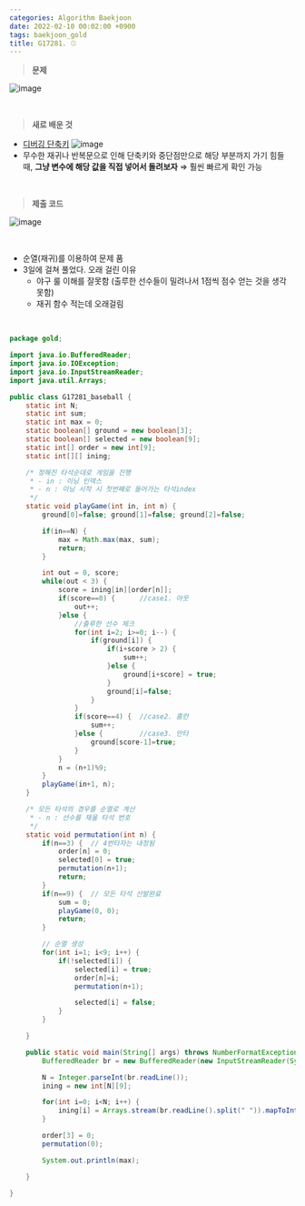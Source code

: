 ```yaml
---
categories: Algorithm Baekjoon
date: 2022-02-10 00:02:00 +0900
tags: baekjoon_gold
title: G17281. ⚾
---
```


> **문제**

![image](https://user-images.githubusercontent.com/80896077/174564032-68909007-3dca-4655-ab4d-c55c1519c09d.png)

<br>

> **새로 배운 것**

- [디버깅 단축키](https://dololak.tistory.com/423)
  ![image](https://user-images.githubusercontent.com/80896077/174564094-ebef0681-f30b-4eda-ac17-300d03e730b1.png)
- 무수한 재귀나 반복문으로 인해 단축키와 중단점만으로 해당 부분까지 가기 힘들 때,
  **그냥 변수에 해당 값을 직접 넣어서 돌려보자** ⇒ 훨씬 빠르게 확인 가능

<br>

> **제출 코드**

![image](https://user-images.githubusercontent.com/80896077/174564135-4e8d088d-5913-4955-ac17-f8507e2155c7.png)

<br>

- 순열(재귀)를 이용하여 문제 품
- 3일에 걸쳐 풀었다. 오래 걸린 이유
  - 야구 룰 이해를 잘못함 (출루한 선수들이 밀려나서 1점씩 점수 얻는 것을 생각 못함)
  - 재귀 함수 적는데 오래걸림

<br>

```java
package gold;

import java.io.BufferedReader;
import java.io.IOException;
import java.io.InputStreamReader;
import java.util.Arrays;

public class G17281_baseball {
	static int N;
	static int sum;
	static int max = 0;
	static boolean[] ground = new boolean[3];
	static boolean[] selected = new boolean[9];
	static int[] order = new int[9];
	static int[][] ining;

	/* 정해진 타석순대로 게임을 진행
	 * - in : 이닝 인덱스
	 * - n : 이닝 시작 시 첫번째로 들어가는 타석index
	 */
	static void playGame(int in, int n) {
		ground[0]=false; ground[1]=false; ground[2]=false;

		if(in==N) {
			max = Math.max(max, sum);
			return;
		}

		int out = 0, score;
		while(out < 3) {
			score = ining[in][order[n]];
			if(score==0) {		//case1. 아웃
				out++;
			}else {
				//출루한 선수 체크
				for(int i=2; i>=0; i--) {
					if(ground[i]) {
						if(i+score > 2) {
							sum++;
						}else {
							ground[i+score] = true;
						}
						ground[i]=false;
					}
				}
				if(score==4) {	//case2. 홈런
					sum++;
				}else {			//case3. 안타
					ground[score-1]=true;
				}
			}
			n = (n+1)%9;
		}
		playGame(in+1, n);
	}

	/* 모든 타석의 경우를 순열로 계산
	 * - n : 선수를 채울 타석 번호
	 */
	static void permutation(int n) {
		if(n==3) {	// 4번타자는 내정됨
			order[n] = 0;
			selected[0] = true;
			permutation(n+1);
			return;
		}
		if(n==9) {	// 모든 타석 선발완료
			sum = 0;
			playGame(0, 0);
			return;
		}

		// 순열 생성
		for(int i=1; i<9; i++) {
			if(!selected[i]) {
				selected[i] = true;
				order[n]=i;
				permutation(n+1);

				selected[i] = false;
			}
		}

	}

	public static void main(String[] args) throws NumberFormatException, IOException {
		BufferedReader br = new BufferedReader(new InputStreamReader(System.in));

		N = Integer.parseInt(br.readLine());
		ining = new int[N][9];

		for(int i=0; i<N; i++) {
			ining[i] = Arrays.stream(br.readLine().split(" ")).mapToInt(Integer::parseInt).toArray();
		}

		order[3] = 0;
		permutation(0);

		System.out.println(max);

	}

}
```
